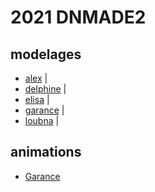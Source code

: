 # 2021 DNMADE2

## modelages
<!-- 
* [Alex](https://alexpencil.github.io/polypheme/suzane.html)
* [Delphine](https://delphinnie.github.io/modelage/loup.html)
* [Elisa](https://lanawen.github.io/modelage/corbeau.html)
* [Clémence](https://clemlub.github.io/modelage/leviathan.html)
* [Loubna](https://squirrelou.github.io/musee/VR.html)
* [Céline](https://ceyceylino.github.io/modelage/suzanne.html)
* [Garance](https://garance-delury.github.io/PHENIX-VR/Suzanne.html) -->
* [alex](./2021/dnmade2/alex.html) | 
* [delphine](./2021/dnmade2/delphine.html) | 
* [elisa](./2021/dnmade2/elisa.html) | 
* [garance](./2021/dnmade2/garance.html) | 
* [loubna](./2021/dnmade2/loubna.html) | 

## animations
* [Garance](https://eminet666.github.io/share/2021/dnmade2/garance_animation.html)